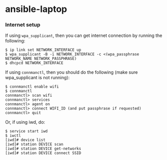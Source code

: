 # ansible-laptop

### Internet setup

If using `wpa_supplicant`, then you can get internet connection by
running the following:

```
$ ip link set NETWORK_INTERFACE up
$ wpa_supplicant -B -i NETWORK_INTERFACE -c <(wpa_passphrase NETWORK_NAME NETWORK_PASSPHRASE)
$ dhcpcd NETWORK_INTERFACE
```

If using `connmanctl`, then you should do the following (make sure
wpa_supplicant is not running):

```
$ connmanctl enable wifi
$ connmanctl
connmanctl> scan wifi
connmanctl> services
connmanctl> agent on
connmanctl> connect WIFI_ID (and put passphrase if requested)
connmanctl> quit
```

Or, if using iwd, do:

```
$ service start iwd
$ iwctl
[iwd]# device list
[iwd]# station DEVICE scan
[iwd]# station DEVICE get-networks
[iwd]# station DEVICE connect SSID
```
